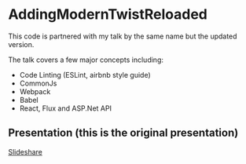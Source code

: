 # AddingModernTwistReloaded
 This code is partnered with my talk by the same name but the updated version.
 
 The talk covers a few major concepts including: 
* Code Linting (ESLint, airbnb style guide)
* CommonJs
* Webpack
* Babel
* React, Flux and ASP.Net API

## Presentation (this is the original presentation)

[Slideshare](http://www.slideshare.net/JeffDutra/adding-a-modern-twist-to-legacy-web-applications)
